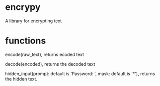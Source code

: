 # encrypy
A library for encrypting text
# functions
encode(raw_text), returns ecoded text

decode(encoded), returns the decoded text

hidden_input(prompt: default is 'Password: ', mask: default is '*'), returns the hidden text.
